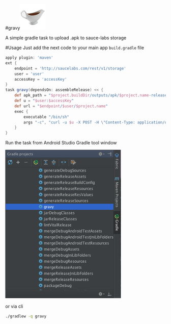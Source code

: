 #gravy<img src="https://raw.githubusercontent.com/Urucas/gravy/master/icon.png" />

A simple gradle task to upload .apk to sauce-labs storage

#Usage
Just add the next code to your main app ```build.gradle``` file

```gradle
apply plugin: 'maven'
ext {
    endpoint = 'http://saucelabs.com/rest/v1/storage'
    user = 'user'
    accessKey = 'accessKey'
}
task gravy(dependsOn: assembleRelease) << {
    def apk_path = "$project.buildDir/outputs/apk/$project.name-release-unsigned.apk"
    def u = "$user:$accessKey"
    def url = "$endpoint/$user/$project.name"
    exec {
        executable "/bin/sh"
        args "-c", "curl -u $u -X POST -H \"Content-Type: application/octet-stream\" $url?overwrite=true --data-binary @$apk_path"
    }
}
```
Run the task from Android Studio Gradle tool window

<img src="https://raw.githubusercontent.com/Urucas/gravy/master/screen.png" />

or via cli
```bash
./gradlew -q gravy
```
